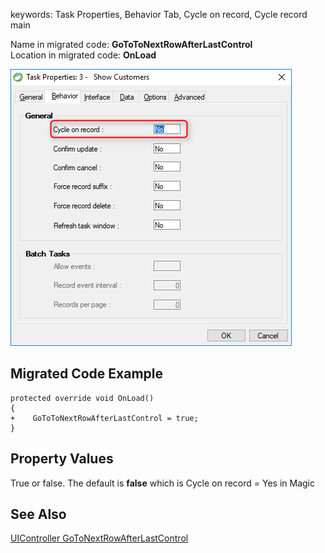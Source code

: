 ﻿keywords: Task Properties, Behavior Tab, Cycle on record, Cycle record main
 
 Name in migrated code: **GoToToNextRowAfterLastControl**  
 Location in migrated code: **OnLoad**

![2017 11 13 16H01 06](2017-11-13_16h01_06.png)

## Migrated Code Example
```csdiff   
protected override void OnLoad()
{
+    GoToToNextRowAfterLastControl = true;
}
```        

## Property Values
True or false. The default is **false** which is Cycle on record = Yes in Magic

## See Also
[UIController GoToNextRowAfterLastControl](http://www.fireflymigration.com/reference/html/P_Firefly_Box_UIController_GoToToNextRowAfterLastControl.htm)
